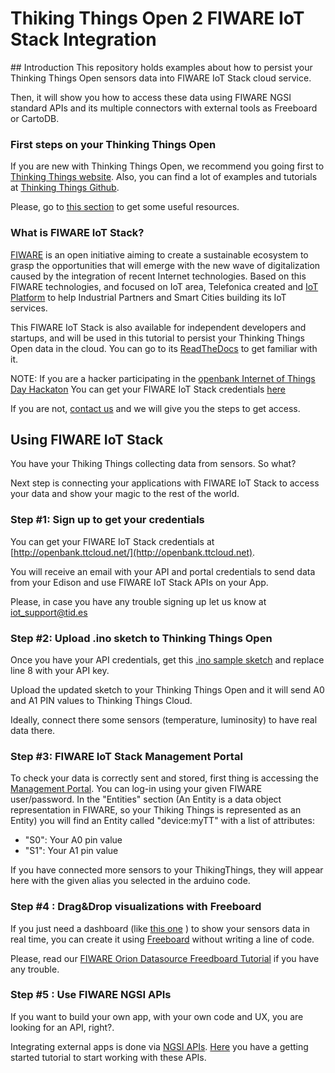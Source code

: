 # Thiking Things Open 2 FIWARE IoT Stack Integration

## Introduction
This repository holds examples about how to persist your Thinking Things Open sensors data into FIWARE IoT Stack cloud service.

Then, it will show you how to access these data using FIWARE NGSI standard APIs and its multiple connectors with external tools as Freeboard or CartoDB.

### First steps on your Thinking Things Open
If you are new with Thinking Things Open, we recommend you going first to [Thinking Things website](http://www.thinkingthings.telefonica.com/beta/index/). Also, you can find a lot of examples and tutorials at [Thinking Things Github](https://github.com/thinkingthings/Arduino).

Please, go to [this section](/arduino) to get some useful resources.

### What is FIWARE IoT Stack?
[FIWARE](https://www.fiware.org/) is an open initiative aiming to create a sustainable ecosystem to grasp the opportunities that will emerge with the new wave of digitalization caused by the integration of recent Internet technologies. Based on this FIWARE technologies, and focused on IoT area, Telefonica created and [IoT Platform](http://iot.tid.es) to help Industrial Partners and Smart Cities building its IoT services. 

This FIWARE IoT Stack is also available for independent developers and startups, and will be used in this tutorial to persist your Thinking Things Open data in the cloud. You can go to its [ReadTheDocs](http://fiware-iot-stack.readthedocs.org/en/latest/index.html) to get familiar with it. 

NOTE: If you are a hacker participating in the [openbank Internet of Things Day Hackaton](http://internetofthingsopenbank.com/) You can get your FIWARE IoT Stack credentials [here](http://signuphackathon.ttcloud.net/)

If you are not, [contact us](mailto:iot_support@tid.es) and we will give you the steps to get access.

## Using FIWARE IoT Stack
You have your Thiking Things collecting data from sensors. So what?

Next step is connecting your applications with FIWARE IoT Stack to access your data and show your magic to the rest of the world.

### Step #1: Sign up to get your credentials
You can get your FIWARE IoT Stack credentials at [http://openbank.ttcloud.net/](http://openbank.ttcloud.net).

You will receive an email with your API and portal credentials to send data from your Edison and use FIWARE IoT Stack APIs on your App.

Please, in case you have any trouble signing up let us know at [iot_support@tid.es](mailto:iot_support@tid.es)

### Step #2: Upload .ino sketch to Thinking Things Open
Once you have your API credentials, get this [.ino sample sketch](/arduino) and replace line 8 with your API key.

Upload the updated sketch to your Thinking Things Open and it will send A0 and A1 PIN values to Thinking Things Cloud.

Ideally, connect there some sensors (temperature, luminosity) to have real data there.

### Step #3: FIWARE IoT Stack Management Portal
To check your data is correctly sent and stored, first thing is accessing the [Management Portal](http://hackathon.ttcloud.net/openbank). You can log-in using your given FIWARE user/password. In the "Entities" section (An Entity is a data object representation in FIWARE, so your Thiking Things is represented as an Entity) you will find an Entity called "device:myTT" with a list of attributes:
* "S0": Your A0 pin value
* "S1": Your A1 pin value

If you have connected more sensors to your ThikingThings, they will appear here with the given alias you selected in the arduino code.

### Step #4 : Drag&Drop visualizations with Freeboard
If you just need a dashboard (like [this one](https://freeboard.io/board/aTFFX3) ) to show your sensors data in real time, you can create it using [Freeboard](https://freeboard.io) without writing a line of code. 

Please, read our 
[FIWARE Orion Datasource Freedboard Tutorial](http://fiware-iot-stack.readthedocs.org/en/latest/quickguide/index.html#step-4-show-in-a-dashboard) if you have any trouble.

### Step #5 : Use FIWARE NGSI APIs
If you want to build your own app, with your own code and UX, you are looking for an API, right?. 

Integrating external apps is done via [NGSI APIs](https://forge.fiware.org/plugins/mediawiki/wiki/fiware/index.php?title=Publish/Subscribe_Broker_-_Orion_Context_Broker_-_User_and_Programmers_Guide). [Here](http://fiware-iot-stack.readthedocs.org/en/latest/quickguide/index.html#step-3-get-data)
you have a getting started tutorial to start working with these APIs.
